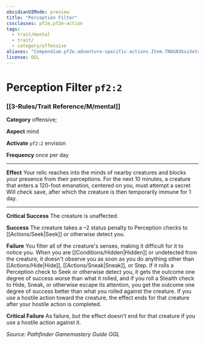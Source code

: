 ```yaml
---
obsidianUIMode: preview
title: "Perception Filter"
cssclasses: pf2e,pf2e-action
tags:
  - trait/mental
  - trait/
  - category/offensive
aliases: "Compendium.pf2e.adventure-specific-actions.Item.7NQGN3kxiXetaTT4"
license: OGL
---
```

# Perception Filter `pf2:2`

### [[3-Rules/Trait Reference/M/mental]]

**Category** offensive; 




**Aspect** mind

**Activate** `pf2:2` envision

**Frequency** once per day

* * *

**Effect** Your relic reaches into the minds of nearby creatures and blocks your presence from their perceptions. For the next 10 minutes, a creature that enters a 120-foot emanation, centered on you, must attempt a secret Will check save, after which the creature is then temporarily immune for 1 day.

* * *

**Critical Success** The creature is unaffected.

**Success** The creature takes a –2 status penalty to Perception checks to [[Actions/Seek|Seek]] or otherwise detect you.

**Failure** You filter all of the creature's senses, making it difficult for it to notice you. When you are [[Conditions/Hidden|Hidden]] or undetected from the creature, it doesn't observe you as soon as you do anything other than [[Actions/Hide|Hide]], [[Actions/Sneak|Sneak]], or Step. If it rolls a Perception check to Seek or otherwise detect you, it gets the outcome one degree of success worse than what it rolled, and if you roll a Stealth check to Hide, Sneak, or otherwise escape its attention, you get the outcome one degree of success better than what you rolled against the creature. If you use a hostile action toward the creature, the effect ends for that creature after your hostile action is completed.

**Critical Failure** As failure, but the effect doesn't end for that creature if you use a hostile action against it.

*Source: Pathfinder Gamemastery Guide*
*OGL*